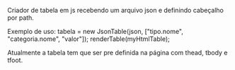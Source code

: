 Criador de tabela em js recebendo um arquivo json e definindo cabeçalho por path. 

Exemplo de uso: 
  tabela = new JsonTable(json, ["tipo.nome", "categoria.nome", "valor"]);
  renderTable(myHtmlTable);

Atualmente a tabela tem que ser pre definida na página com thead, tbody e tfoot.
